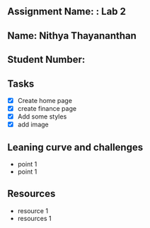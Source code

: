 ## Assignment Name: : Lab 2

## Name: Nithya Thayananthan

## Student Number:

## Tasks

- [x] Create home page
- [x] create finance page
- [x] Add some styles
- [x] add image

## Leaning curve and challenges

- point 1
- point 1

## Resources

- resource 1
- resources 1
